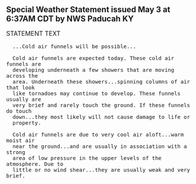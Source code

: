 <p>
   <h2>Special Weather Statement issued May 3 at 6:37AM CDT by NWS Paducah KY</h2>
   <div style="font-size:120%">STATEMENT TEXT
      
      ...Cold air funnels will be possible...
      
      Cold air funnels are expected today. These cold air funnels are
      developing underneath a few showers that are moving across the
      area. Underneath these showers...spinning columns of air that look
      like tornadoes may continue to develop. These funnels usually are
      very brief and rarely touch the ground. If these funnels do touch
      down...they most likely will not cause damage to life or
      property.
      
      Cold air funnels are due to very cool air aloft...warm moist air
      near the ground...and are usually in association with a strong
      area of low pressure in the upper levels of the atmosphere. Due to
      little or no wind shear...they are usually weak and very brief.
   </div>
</p>